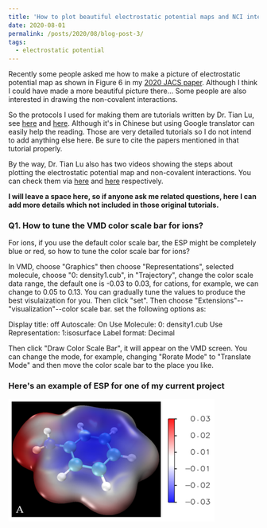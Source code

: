 ```yaml
---
title: 'How to plot beautiful electrostatic potential maps and NCI interactions'
date: 2020-08-01
permalink: /posts/2020/08/blog-post-3/
tags:
  - electrostatic potential
---
```


Recently some people asked me how to make a picture of electrostatic potential map as shown in Figure 6 in my [2020 JACS paper](https://pubs.acs.org/doi/abs/10.1021/jacs.0c05643).
Although I think I could have made a more beautiful picture there... Some people are also interested in drawing the non-covalent interactions.

So the protocols I used for making them are tutorials written by Dr. Tian Lu, see [here](http://sobereva.com/443) and [here](http://sobereva.com/68). Although it's in Chinese but using Google translator can easily help the reading. Those are very detailed tutorials so I do not intend to add anything else here. Be sure to cite the papers mentioned in that tutorial properly. 

By the way, Dr. Tian Lu also has two videos showing the steps about plotting the electrostatic potential map and non-covalent interactions. You can check them via [here](https://www.bilibili.com/video/BV17b411F7mh) and [here](https://www.bilibili.com/video/BV1KE411y79i) respectively.

**I will leave a space here, so if anyone ask me related questions, here I can add more details which not included in those original tutorials.**

### Q1. How to tune the VMD color scale bar for ions?

For ions, if you use the default color scale bar, the ESP might be completely blue or red, so how to tune the color scale bar for ions?

In VMD, choose "Graphics" then choose "Representations", selected molecule, choose "0: density1.cub", in "Trajectory", change the color scale data range, the default one is -0.03 to 0.03, for cations, for example, we can change to 0.05 to 0.13. You can gradually tune the values to produce the best visulaization for you. Then click "set". Then choose "Extensions"--"visualization"--color scale bar. set the following options as: 

Display title: off
Autoscale: On
Use Molecule: 0: density1.cub
Use Representation: 1:isosurface
Label format: Decimal

Then click "Draw Color Scale Bar", it will appear on the VMD screen. You can change the mode, for example, changing "Rorate Mode" to "Translate Mode" and then move the color scale bar to the place you like.

### Here's an example of ESP for one of my current project

![ESP-A](/images/ESP-A.png)

